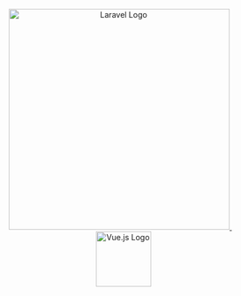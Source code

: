 <p align="center">
    <a href="https://laravel.com" target="_blank">
        <img src="https://raw.githubusercontent.com/laravel/art/master/logo-lockup/5%20SVG/2%20CMYK/1%20Full%20Color/laravel-logolockup-cmyk-red.svg" width="400" alt="Laravel Logo">
    </a>
    &nbsp;&nbsp;&nbsp;
    <a href="https://vuejs.org" target="_blank">
        <img src="https://upload.wikimedia.org/wikipedia/commons/9/95/Vue.js_Logo_2.svg" width="100" alt="Vue.js Logo">
    </a>
</p>
